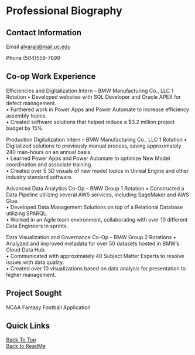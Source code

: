 # Professional Biography

## Contact Information

Email
alvaraji@mail.uc.edu

Phone
(504)559-7899

## Co-op Work Experience

Efficiencies and Digitalization Intern – BMW Manufacturing Co., LLC 1 Rotation
• Developed websites with SQL Developer and Oracle APEX for defect management.  
• Furthered work in Power Apps and Power Automate to increase efficiency assembly topics.  
• Created software solutions that helped reduce a $3.2 million project budget by 15%.

Production Digitalization Intern – BMW Manufacturing Co., LLC 1 Rotation
• Digitalized solutions to previously manual process, saving approximately 240 man-hours on an annual basis.  
• Learned Power Apps and Power Automate to optimize New Model coordination and associate training.  
• Created over 5 3D visuals of new model topics in Unreal Engine and other industry standard software.

Advanced Data Analytics Co-Op – BMW Group 1 Rotation
• Constructed a Data Pipeline utilizing several AWS services, including SageMaker and AWS Glue.  
• Developed Data Management Solutions on top of a Relational Database utilizing SPARQL.  
• Worked in an Agile team environment, collaborating with over 10 different Data Engineers in sprints.

Data Visualization and Governance Co-Op – BMW Group 2 Rotations
• Analyzed and improved metadata for over 50 datasets hosted in BMW’s Cloud Data Hub.  
• Communicated with approximately 40 Subject Matter Experts to resolve issues with data quality.  
• Created over 10 visualizations based on data analysis for presentation to higher management.

## Project Sought

NCAA Fantasy Football Application

## Quick Links

[Back To Top](#professional-biography) \
[Back to ReadMe](/README.md)
